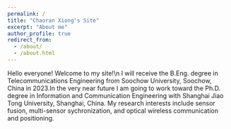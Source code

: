 ```yaml
---
permalink: /
title: "Chaoran Xiong's Site"
excerpt: "About me"
author_profile: true
redirect_from: 
  - /about/
  - /about.html
---
```


Hello everyone! Welcome to my site!\n
I will receive the B.Eng. degree in Telecommunications Engineering from Soochow University, Soochow, China in 2023.In the very near future I am going to work toward the Ph.D. degree in Information and Communication Engineering with Shanghai Jiao Tong University, Shanghai, China.
My research interests include sensor fusion, multi-sensor sychronization, and optical wireless communication and positioning.
